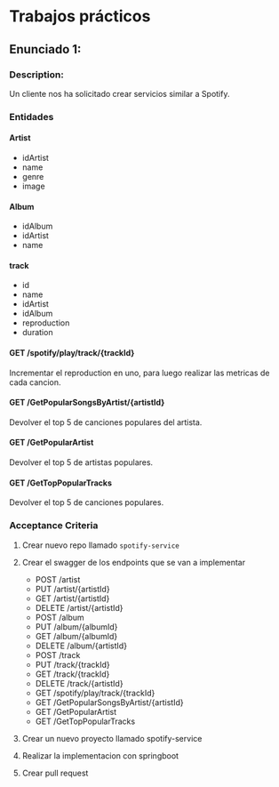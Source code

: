 # Trabajos prácticos

## Enunciado 1:


### Description:

Un cliente nos ha solicitado crear servicios similar a Spotify.



### Entidades

#### Artist
- idArtist
- name
- genre
- image

#### Album
- idAlbum
- idArtist
- name

#### track
 -   id
 -   name
 -   idArtist
 -   idAlbum
 -   reproduction
 -   duration


#### GET /spotify/play/track/{trackId}
Incrementar el reproduction en uno, para luego realizar las metricas de cada cancion.
 
#### GET /GetPopularSongsByArtist/{artistId}
Devolver el top 5 de canciones populares del artista.


#### GET /GetPopularArtist
Devolver el top 5 de artistas populares.


#### GET /GetTopPopularTracks
Devolver el top 5 de canciones populares.





### Acceptance Criteria
1. Crear nuevo repo llamado `spotify-service`
2. Crear el swagger de los endpoints que se van a implementar
    - POST /artist
    - PUT /artist/{artistId}
    - GET /artist/{artistId}
    - DELETE /artist/{artistId}
   - POST /album
   - PUT /album/{albumId}
   - GET /album/{albumId}
   - DELETE /album/{artistId}
   - POST /track
   - PUT /track/{trackId}
   - GET /track/{trackId}
   - DELETE /track/{artistId}
   - GET /spotify/play/track/{trackId}
   - GET /GetPopularSongsByArtist/{artistId}
   - GET /GetPopularArtist
   - GET /GetTopPopularTracks
    
3. Crear un nuevo proyecto llamado spotify-service 
4. Realizar la implementacion con springboot
5. Crear pull request 

